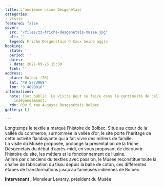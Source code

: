 ```yaml
---
title: L’ancienne usine Desgenétais
categories:
- Visite
featured: false
cover:
  src: "/files/zz-friche-desgenetais-musee.jpg"
  alt: ''
  legend: Friche Desgenétais © Caux Seine agglo
booking:
  state: ''
  period: ''
  dates:
  - date: 2021-09-26 15:30
  link: ''
address:
  place: Bolbec (76)
  lat: "49.5773968"
  lon: "0.4893916"
informations:
  note: Tout public. La visite peut se faire dans la continuité de celle de 14h ou
    indépendamment.
  rdv: RDV 5 rue Auguste Desgenétais Bolbec
gallery: []

---
```

Longtemps le textile a marqué l’histoire de Bolbec. Situé au cœur de la vallée du commerce, surnommée la vallée d’or, le site porte l’héritage de cette activité flamboyante qui a fait vivre des milliers de famille.  
La visite du Musée proposée, prolonge la présentation de la friche Désgénetais du début d’après-midi, en vous proposant de découvrir l’histoire du site, les métiers et le fonctionnement de l’usine.  
Animé par d’anciens du textiles avec passion, le Musée reconstitue toute la chaîne de fabrication du tissu depuis la balle de coton, ces différentes étapes de transformations jusqu’au fameuses indiennes de Bolbec.

**Intervenant :** Monsieur Levaray, président du Musée